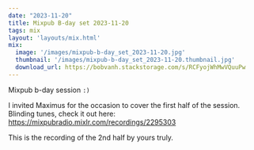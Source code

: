 ```yaml
---
date: "2023-11-20"
title: Mixpub B-day set 2023-11-20
tags: mix
layout: 'layouts/mix.html'
mix:
  image: '/images/mixpub-b-day_set_2023-11-20.jpg'
  thumbnail: '/images/mixpub-b-day_set_2023-11-20.thumbnail.jpg'
  download_url: https://bobvanh.stackstorage.com/s/RCFyojWhMwVQuuPw
---
```


Mixpub b-day session `:)`

I invited Maximus for the occasion to cover the first half of the session. Blinding tunes, check it out here: https://mixpubradio.mixlr.com/recordings/2295303

This is the recording of the 2nd half by yours truly.